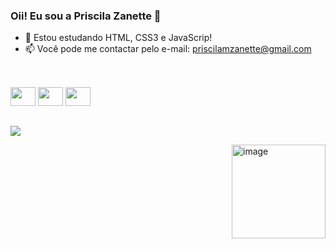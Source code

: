 ### Oii! Eu sou a Priscila Zanette 🤍


- 🌱 Estou estudando HTML, CSS3 e JavaScrip!
- 📫 Você pode me contactar pelo e-mail: priscilamzanette@gmail.com

##
<div style=display:inline_block"><br>
<img align=center" height="30" width="40" src="https://cdn.jsdelivr.net/gh/devicons/devicon/icons/css3/css3-original.svg" />
<img align=center" height="30" width="40" src="https://cdn.jsdelivr.net/gh/devicons/devicon/icons/html5/html5-original.svg" />
<img align=center" height="30" width="40" src="https://cdn.jsdelivr.net/gh/devicons/devicon/icons/javascript/javascript-original.svg" />

##
<div>     
 <a href="https://linktr.ee/finalart.znt" target="_blank"><img src="https://img.shields.io/badge/linktree-39E09B?style=for-the-badge&logo=linktree&logoColor=white" target="_blank" rel='external' ></a>

<img align="right" alt="image" height="150" width="150" src="https://cdn.picrew.me/shareImg/org/202212/338224_cLSMsthQ.png"/> </div>
                    
